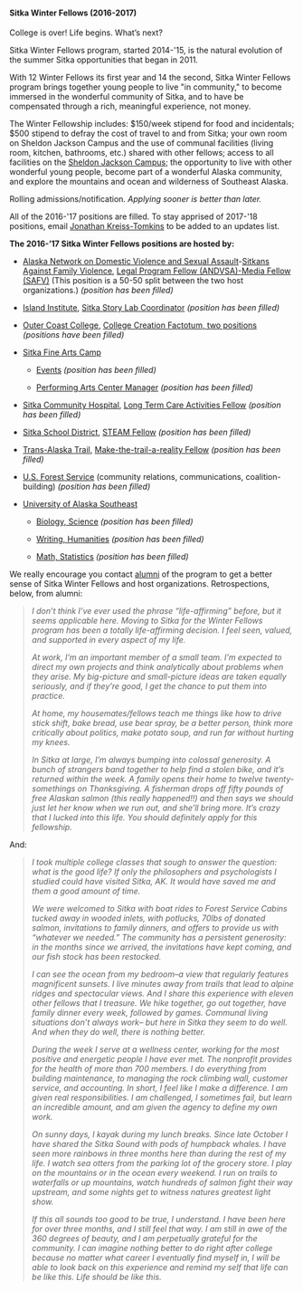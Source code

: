 #### Sitka Winter Fellows (2016-2017)

College is over! Life begins. What’s next?

Sitka Winter Fellows program, started 2014-'15, is the natural evolution of the summer Sitka opportunities that began in 2011.

With 12 Winter Fellows its first year and 14 the second, Sitka Winter Fellows program brings together young people to live "in community," to become immersed in the wonderful community of Sitka, and to have be compensated through a rich, meaningful experience, not money.

The Winter Fellowship includes: $150/week stipend for food and incidentals; $500 stipend to defray the cost of travel to and from Sitka; your own room on Sheldon Jackson Campus and the use of communal facilities (living room, kitchen, bathrooms, etc.) shared with other fellows; access to all facilities on the [Sheldon Jackson Campus](http://fineartscamp.org/facilities/); the opportunity to live with other wonderful young people, become part of a wonderful Alaska community, and explore the mountains and ocean and wilderness of Southeast Alaska.

Rolling admissions/notification. _Applying sooner is better than later._

All of the 2016-'17 positions are filled. To stay apprised of 2017-'18 positions, email [Jonathan Kreiss-Tomkins](mailto:jonathan.s.kt@gmail.com) to be added to an updates list.

**The 2016-’17 Sitka Winter Fellows positions are hosted by:**

- [Alaska Network on Domestic Violence and Sexual Assault](http://www.andvsa.org/)-[Sitkans Against Family Violence](http://www.safv.org/), [Legal Program Fellow (ANDVSA)-Media Fellow (SAFV)](https://docs.google.com/document/d/15X4MY181SAnqumbuEhNbFQH-jnGKFNICeGHjr0KdWcg/edit?usp=sharing) (This position is a 50-50 split between the two host organizations.) _(position has been filled)_

- [Island Institute](http://www.iialaska.org/), [Sitka Story Lab Coordinator](https://docs.google.com/document/d/1NES-zkMKsWem1WJ5pXNx312cldHVmsabft5J8Lp3O-c/edit?usp=sharing) _(position has been filled)_

- [Outer Coast College](http://www.outercoast.org/), [College Creation Factotum, two positions](https://docs.google.com/document/d/1PaTD3b814nuW6PvmuoFTZATZivGRAMlH71Th1lC-mWQ/edit?usp=sharing) _(positions have been filled)_

- [Sitka Fine Arts Camp](http://fineartscamp.org/)

  - [Events](https://docs.google.com/document/d/1LwbURkdgxX5meunD90qX0D18zWkmj3QuxW3nZNfA1N4/edit?usp=sharing) _(position has been filled)_

  - [Performing Arts Center Manager](https://docs.google.com/document/d/10Dgkfk-6_gc5B05buKHQ1Wx-fZNzXmtG7PCXkCUTiio/edit?usp=sharing) _(position has been filled)_

- [Sitka Community Hospital](http://www.sitkahospital.org/getpage.php?name=index), [Long Term Care Activities Fellow](https://docs.google.com/document/d/1aRBFmyWmoFFdxwRcmJAkR2zHWd5_eBlIGsPHJFt-ZCc/edit?usp=sharing) _(position has been filled)_

- [Sitka School District](http://www.sitkaschools.org/site/default.aspx?PageID=1), [STEAM Fellow](https://docs.google.com/document/d/1tg49pOaPxd98Za9RiXMprqAskvs4Zkxbros934n_RtI/edit?usp=sharing) _(position has been filled)_

- [Trans-Alaska Trail](http://www.aktrail.org), [Make-the-trail-a-reality Fellow](https://docs.google.com/document/d/1tJDa23HhfScjSulJewgqlFsKg8e2JZ9p9Dx_Hhsph54/edit?usp=sharing) _(position has been filled)_

- [U.S. Forest Service](http://www.fs.usda.gov/tongass/) (community relations, communications, coalition-building) _(position has been filled)_

- [University of Alaska Southeast](http://www.uas.alaska.edu/)

  - [Biology, Science](https://docs.google.com/document/d/1IBR1r2nQKVRbUECsx-cShzoQUeAe5U3ydCBOWqRey1Y/edit?usp=sharing) _(position has been filled)_

  - [Writing, Humanities](https://docs.google.com/document/d/14PrU833cwZGqbGGsc4CPIkflX2VG8F6_49_CFF9BOn4/edit?usp=sharing) _(position has been filled)_

  - [Math, Statistics](https://docs.google.com/document/d/1Kyk1TUpDH5vW3M7kVT15B4MJVNLI0mz-4TNrZWX1nnE/edit?usp=sharing) _(position has been filled)_

We really encourage you contact [alumni](alumni.html) of the program to get a better sense of Sitka Winter Fellows and host organizations. Retrospections, below, from alumni:

>_I don’t think I’ve ever used the phrase “life-affirming” before, but it seems applicable here. Moving to Sitka for the Winter Fellows program has been a totally life-affirming decision. I feel seen, valued, and supported in every aspect of my life._
>
>_At work, I’m an important member of a small team. I’m expected to direct my own projects and think analytically about problems when they arise. My big-picture and small-picture ideas are taken equally seriously, and if they’re good, I get the chance to put them into practice._
>
>_At home, my housemates/fellows teach me things like how to drive stick shift, bake bread, use bear spray, be a better person, think more critically about politics, make potato soup, and run far without hurting my knees._
>
>_In Sitka at large, I’m always bumping into colossal generosity. A bunch of strangers band together to help find a stolen bike, and it’s returned within the week. A family opens their home to twelve twenty-somethings on Thanksgiving. A fisherman drops off fifty pounds of free Alaskan salmon (this really happened!!) and then says we should just let her know when we run out, and she’ll bring more. It’s crazy that I lucked into this life. You should definitely apply for this fellowship._

And:

>_I took multiple college classes that sough to answer the question: what is the good life? If only the philosophers and psychologists I studied could have visited Sitka, AK. It would have saved me and them a good amount of time._
>
>_We were welcomed to Sitka with boat rides to Forest Service Cabins tucked away in wooded inlets, with potlucks, 70lbs of donated salmon, invitations to family dinners, and offers to provide us with “whatever we needed.”  The community has a persistent generosity: in the months since we arrived, the invitations have kept coming, and our fish stock has been restocked._
>
>_I can see the ocean from my bedroom–a view that regularly features magnificent sunsets.  I live minutes away from trails that lead to alpine ridges and spectacular views.  And I share this experience with eleven other fellows that I treasure. We hike together, go out together, have family dinner every week, followed by games. Communal living situations don’t always work– but here in Sitka they seem to do well. And when they do well, there is nothing better._
>
> _During the week I serve at a wellness center, working for the most positive and energetic people I have ever met.  The nonprofit provides for the health of more than 700 members.  I do everything from building maintenance, to managing the rock climbing wall, customer service, and accounting.  In short, I feel like I make a difference.  I am given real responsibilities. I am challenged, I sometimes fail, but learn an incredible amount, and am given the agency to define my own work._
>
> _On sunny days, I kayak during my lunch breaks. Since late October I have shared the Sitka Sound with pods of humpback whales. I have seen more rainbows in three months here than during the rest of my life.  I watch sea otters from the parking lot of the grocery store. I play on the mountains or in the ocean every weekend. I run on trails to waterfalls or up mountains, watch hundreds of salmon fight their way upstream, and some nights get to witness natures greatest light show._
>
>_If this all sounds too good to be true, I understand. I have been here for over three months, and I still feel that way. I am still in awe of the 360 degrees of beauty, and I am perpetually grateful for the community. I can imagine nothing better to do right after college because no matter what career I eventually find myself in, I will be able to look back on this experience and remind my self that life can be like this. Life should be like this._
